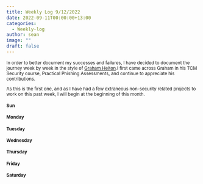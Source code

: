 ```yaml
---
title: Weekly Log 9/12/2022
date: 2022-09-11T00:00:00+13:00
categories:
  - Weekly-log
author: sean
image: ""
draft: false
---
```

<small>
In order to better document my successes and failures, I have decided to document the journey week by week in the style of <a href="https://www.grahamhelton.com/ rel="noopener" target="_blank"> Graham Helton</a>.I first came across Graham in his TCM Security course, Practical Phishing Assessments, and continue to appreciate his contributions.

As this is the first one, and as I have had a few extraneous non-security related projects to work on this past week, I will begin at the beginning of this month.

#### Sun

#### Monday

#### Tuesday

#### Wednesday

#### Thursday

#### Friday

#### Saturday

</small>
